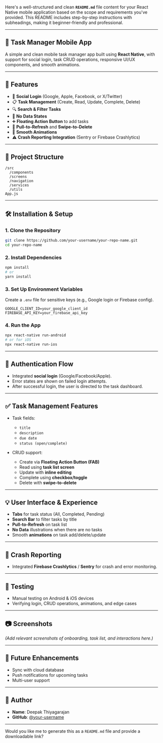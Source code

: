 Here's a well-structured and clean **`README.md`** file content for your React Native mobile application based on the scope and requirements you've provided. This README includes step-by-step instructions with subheadings, making it beginner-friendly and professional.

---

## 📱 Task Manager Mobile App

A simple and clean mobile task manager app built using **React Native**, with support for social login, task CRUD operations, responsive UI/UX components, and smooth animations.

---

## 🚀 Features

* 🔐 **Social Login** (Google, Apple, Facebook, or X/Twitter)
* 📋 **Task Management** (Create, Read, Update, Complete, Delete)
* 🔍 **Search & Filter Tasks**
* 🧹 **No Data States**
* ➕ **Floating Action Button** to add tasks
* 🔄 **Pull-to-Refresh** and **Swipe-to-Delete**
* 🎯 **Smooth Animations**
* ⚠️ **Crash Reporting Integration** (Sentry or Firebase Crashlytics)

---

## 📂 Project Structure

```
/src
  /components
  /screens
  /navigation
  /services
  /utils
App.js
```

---

## 🛠️ Installation & Setup

### 1. **Clone the Repository**

```bash
git clone https://github.com/your-username/your-repo-name.git
cd your-repo-name
```

### 2. **Install Dependencies**

```bash
npm install
# or
yarn install
```

### 3. **Set Up Environment Variables**

Create a `.env` file for sensitive keys (e.g., Google login or Firebase config).

```env
GOOGLE_CLIENT_ID=your_google_client_id
FIREBASE_API_KEY=your_firebase_api_key
```

### 4. **Run the App**

```bash
npx react-native run-android
# or for iOS
npx react-native run-ios
```

---

## 🔐 Authentication Flow

* Integrated **social login** (Google/Facebook/Apple).
* Error states are shown on failed login attempts.
* After successful login, the user is directed to the task dashboard.

---

## ✅ Task Management Features

* Task fields:

  * `title`
  * `description`
  * `due date`
  * `status (open/complete)`
* CRUD support:

  * Create via **Floating Action Button (FAB)**
  * Read using **task list screen**
  * Update with **inline editing**
  * Complete using **checkbox/toggle**
  * Delete with **swipe-to-delete**

---

## 💡 User Interface & Experience

* **Tabs** for task status (All, Completed, Pending)
* **Search Bar** to filter tasks by title
* **Pull-to-Refresh** on task list
* **No Data** illustrations when there are no tasks
* Smooth **animations** on task add/delete/update

---

## 🔧 Crash Reporting

* Integrated **Firebase Crashlytics** / **Sentry** for crash and error monitoring.

---

## 🧪 Testing

* Manual testing on Android & iOS devices
* Verifying login, CRUD operations, animations, and edge cases

---

## 📷 Screenshots

*(Add relevant screenshots of onboarding, task list, and interactions here.)*

---

## 📌 Future Enhancements

* Sync with cloud database
* Push notifications for upcoming tasks
* Multi-user support

---

## 🙌 Author

* **Name**: Deepak Thiyagarajan
* **GitHub**: [@your-username](https://github.com/your-username)

---

Would you like me to generate this as a `README.md` file and provide a downloadable link?
